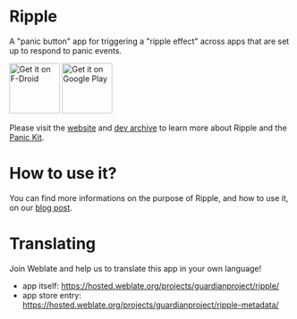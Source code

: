 Ripple
======

A "panic button" app for triggering a "ripple effect" across apps that are set up to respond to panic events.

<a href="https://f-droid.org/packages/info.guardianproject.ripple/" target="_blank">
<img src="https://f-droid.org/badge/get-it-on.png" alt="Get it on F-Droid" height="90"/></a>
<a href="https://play.google.com/store/apps/details?id=info.guardianproject.ripple" target="_blank">
<img src="https://play.google.com/intl/en_us/badges/images/generic/en-play-badge.png" alt="Get it on Google Play" height="90"/></a>

Please visit the [website](https://guardianproject.info/tags/panic/) and [dev archive](https://dev.guardianproject.info/projects/panic/wiki) to learn more about Ripple and the [Panic Kit](https://guardianproject.info/code/panickit/).

# How to use it?

You can find more informations on the purpose of Ripple, and how to use it, on our [blog post](https://guardianproject.info/2016/01/12/panickit-making-your-whole-phone-respond-to-a-panic-button/).

# Translating

Join Weblate and help us to translate this app in your own language!

* app itself: https://hosted.weblate.org/projects/guardianproject/ripple/
* app store entry: https://hosted.weblate.org/projects/guardianproject/ripple-metadata/
